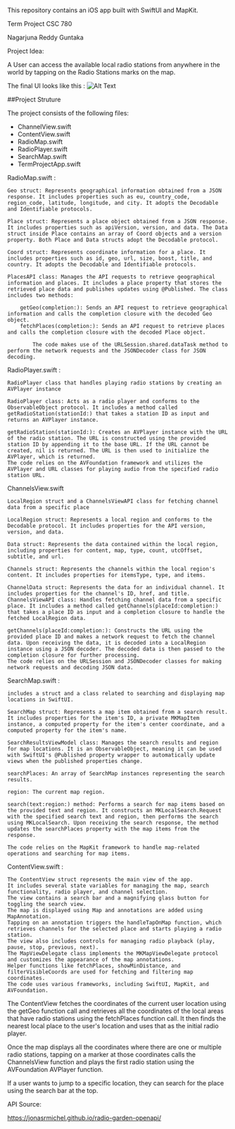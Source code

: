 This repository contains an iOS app built with SwiftUI and MapKit.

Term Project CSC 780

Nagarjuna Reddy Guntaka

Project Idea:

A User can access the available local radio stations from anywhere in the world by tapping on the Radio Stations marks on the map.

The final UI looks like this :
![Alt Text](https://drive.google.com/file/d/1MblsctdjAtrMDsvi3yX32pHBQui6TyCH/preview)

##Project Struture

The project consists of the following files:

- ChannelView.swift
- ContentView.swift
- RadioMap.swift
- RadioPlayer.swift
- SearchMap.swift
- TermProjectApp.swift

RadioMap.swift : 

    Geo struct: Represents geographical information obtained from a JSON response. It includes properties such as eu, country_code, region_code, latitude, longitude, and city. It adopts the Decodable and Identifiable protocols.

    Place struct: Represents a place object obtained from a JSON response. It includes properties such as apiVersion, version, and data. The Data struct inside Place contains an array of Coord objects and a version property. Both Place and Data structs adopt the Decodable protocol.

    Coord struct: Represents coordinate information for a place. It includes properties such as id, geo, url, size, boost, title, and country. It adopts the Decodable and Identifiable protocols.

    PlacesAPI class: Manages the API requests to retrieve geographical information and places. It includes a place property that stores the retrieved place data and publishes updates using @Published. The class includes two methods:

        getGeo(completion:): Sends an API request to retrieve geographical information and calls the completion closure with the decoded Geo object.
        fetchPlaces(completion:): Sends an API request to retrieve places and calls the completion closure with the decoded Place object.
    
            The code makes use of the URLSession.shared.dataTask method to perform the network requests and the JSONDecoder class for JSON decoding.

RadioPlayer.swift :
    
    RadioPlayer class that handles playing radio stations by creating an AVPlayer instance
    
    RadioPlayer class: Acts as a radio player and conforms to the ObservableObject protocol. It includes a method called getRadioStation(stationId:) that takes a station ID as input and returns an AVPlayer instance.

    getRadioStation(stationId:): Creates an AVPlayer instance with the URL of the radio station. The URL is constructed using the provided station ID by appending it to the base URL. If the URL cannot be created, nil is returned. The URL is then used to initialize the AVPlayer, which is returned.
    The code relies on the AVFoundation framework and utilizes the AVPlayer and URL classes for playing audio from the specified radio station URL.


ChannelsView.swift 

    LocalRegion struct and a ChannelsViewAPI class for fetching channel data from a specific place
    
    LocalRegion struct: Represents a local region and conforms to the Decodable protocol. It includes properties for the API version, version, and data.

    Data struct: Represents the data contained within the local region, including properties for content, map, type, count, utcOffset, subtitle, and url.

    Channels struct: Represents the channels within the local region's content. It includes properties for itemsType, type, and items.

    ChannelData struct: Represents the data for an individual channel. It includes properties for the channel's ID, href, and title.
    ChannelsViewAPI class: Handles fetching channel data from a specific place. It includes a method called getChannels(placeId:completion:) that takes a place ID as input and a completion closure to handle the fetched LocalRegion data.

    getChannels(placeId:completion:): Constructs the URL using the provided place ID and makes a network request to fetch the channel data. Upon receiving the data, it is decoded into a LocalRegion instance using a JSON decoder. The decoded data is then passed to the completion closure for further processing.
    The code relies on the URLSession and JSONDecoder classes for making network requests and decoding JSON data.

SearchMap.swift :

    includes a struct and a class related to searching and displaying map locations in SwiftUI.
    
    SearchMap struct: Represents a map item obtained from a search result. It includes properties for the item's ID, a private MKMapItem instance, a computed property for the item's center coordinate, and a computed property for the item's name.

    SearchResultsViewModel class: Manages the search results and region for map locations. It is an ObservableObject, meaning it can be used with SwiftUI's @Published property wrapper to automatically update views when the published properties change.

    searchPlaces: An array of SearchMap instances representing the search results.

    region: The current map region.

    search(text:region:) method: Performs a search for map items based on the provided text and region. It constructs an MKLocalSearch.Request with the specified search text and region, then performs the search using MKLocalSearch. Upon receiving the search response, the method updates the searchPlaces property with the map items from the response.

    The code relies on the MapKit framework to handle map-related operations and searching for map items.


ContentView.swift :
    
    The ContentView struct represents the main view of the app.
    It includes several state variables for managing the map, search functionality, radio player, and channel selection.
    The view contains a search bar and a magnifying glass button for toggling the search view.
    The map is displayed using Map and annotations are added using MapAnnotation.
    Tapping on an annotation triggers the handleTapOnMap function, which retrieves channels for the selected place and starts playing a radio station.
    The view also includes controls for managing radio playback (play, pause, stop, previous, next).
    The MapViewDelegate class implements the MKMapViewDelegate protocol and customizes the appearance of the map annotations.
    Helper functions like fetchPlaces, showMinDistance, and filterVisibleCoords are used for fetching and filtering map coordinates.
    The code uses various frameworks, including SwiftUI, MapKit, and AVFoundation.


The ContentView fetches the coordinates of the current user location using the getGeo function call and retrieves all the coordinates of the local areas that have radio stations using the fetchPlaces function call. It then finds the nearest local place to the user's location and uses that as the initial radio player.

Once the map displays all the coordinates where there are one or multiple radio stations, tapping on a marker at those coordinates calls the ChannelsView function and plays the first radio station using the AVFoundation AVPlayer function.

If a user wants to jump to a specific location, they can search for the place using the search bar at the top.

API Source:

https://jonasrmichel.github.io/radio-garden-openapi/


